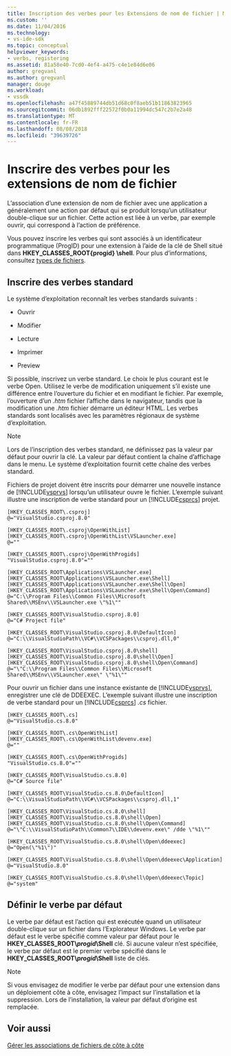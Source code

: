 ```yaml
---
title: Inscription des verbes pour les Extensions de nom de fichier | Microsoft Docs
ms.custom: ''
ms.date: 11/04/2016
ms.technology:
- vs-ide-sdk
ms.topic: conceptual
helpviewer_keywords:
- verbs, registering
ms.assetid: 81a58e40-7cd0-4ef4-a475-c4e1e84d6e06
author: gregvanl
ms.author: gregvanl
manager: douge
ms.workload:
- vssdk
ms.openlocfilehash: a47f45889744db51d68c0f8aeb51b11863823965
ms.sourcegitcommit: 06db1892fff22572f0b0a11994dc547c2b7e2a48
ms.translationtype: MT
ms.contentlocale: fr-FR
ms.lasthandoff: 08/08/2018
ms.locfileid: "39639726"
---
```

# <a name="register-verbs-for-file-name-extensions"></a>Inscrire des verbes pour les extensions de nom de fichier
L’association d’une extension de nom de fichier avec une application a généralement une action par défaut qui se produit lorsqu’un utilisateur double-clique sur un fichier. Cette action est liée à un verbe, par exemple ouvrir, qui correspond à l’action de préférence.  
  
 Vous pouvez inscrire les verbes qui sont associés à un identificateur programmatique (ProgID) pour une extension à l’aide de la clé de Shell situé dans **HKEY_CLASSES_ROOT\{progid} \shell**. Pour plus d’informations, consultez [types de fichiers](http://msdn.microsoft.com/library/windows/desktop/cc144148\(v=vs.85\).aspx).  
  
## <a name="register-standard-verbs"></a>Inscrire des verbes standard  
 Le système d’exploitation reconnaît les verbes standards suivants :  
  
-   Ouvrir  
  
-   Modifier  
  
-   Lecture  
  
-   Imprimer  
  
-   Preview  
  
 Si possible, inscrivez un verbe standard. Le choix le plus courant est le verbe Open. Utilisez le verbe de modification uniquement s’il existe une différence entre l’ouverture du fichier et en modifiant le fichier. Par exemple, l’ouverture d’un *.htm* fichier l’affiche dans le navigateur, tandis que la modification une *.htm* fichier démarre un éditeur HTML. Les verbes standards sont localisés avec les paramètres régionaux de système d’exploitation.  
  
> [!NOTE]
>  Lors de l’inscription des verbes standard, ne définissez pas la valeur par défaut pour ouvrir la clé. La valeur par défaut contient la chaîne d’affichage dans le menu. Le système d’exploitation fournit cette chaîne des verbes standard.  
  
 Fichiers de projet doivent être inscrits pour démarrer une nouvelle instance de [!INCLUDE[vsprvs](../code-quality/includes/vsprvs_md.md)] lorsqu’un utilisateur ouvre le fichier. L’exemple suivant illustre une inscription de verbe standard pour un [!INCLUDE[csprcs](../data-tools/includes/csprcs_md.md)] projet.  
  
```  
[HKEY_CLASSES_ROOT\.csproj]  
@="VisualStudio.csproj.8.0"  
  
[HKEY_CLASSES_ROOT\.csproj\OpenWithList]  
[HKEY_CLASSES_ROOT\.csproj\OpenWithList\VSLauncher.exe]  
@=""  
  
[HKEY_CLASSES_ROOT\.csproj\OpenWithProgids]  
"VisualStudio.csproj.8.0"=""  
  
[HKEY_CLASSES_ROOT\Applications\VSLauncher.exe]  
[HKEY_CLASSES_ROOT\Applications\VSLauncher.exe\Shell]  
[HKEY_CLASSES_ROOT\Applications\VSLauncher.exe\Shell\Open]  
[HKEY_CLASSES_ROOT\Applications\VSLauncher.exe\Shell\Open\Command]  
@="C:\\Program Files\\Common Files\\Microsoft Shared\\MSEnv\\VSLauncher.exe \"%1\""  
  
[HKEY_CLASSES_ROOT\VisualStudio.csproj.8.0]  
@="C# Project file"  
  
[HKEY_CLASSES_ROOT\VisualStudio.csproj.8.0\DefaultIcon]  
@="C:\\VisualStudioPath\\VC#\\VCSPackages\\csproj.dll,0"  
  
[HKEY_CLASSES_ROOT\VisualStudio.csproj.8.0\shell]  
[HKEY_CLASSES_ROOT\VisualStudio.csproj.8.0\shell\Open]  
[HKEY_CLASSES_ROOT\VisualStudio.csproj.8.0\shell\Open\Command]  
@="\"C:\\Program Files\\Common Files\\Microsoft Shared\\MSEnv\\VSLauncher.exe\" \"%1\""  
```  
  
 Pour ouvrir un fichier dans une instance existante de [!INCLUDE[vsprvs](../code-quality/includes/vsprvs_md.md)], enregistrer une clé de DDEEXEC. L’exemple suivant illustre une inscription de verbe standard pour un [!INCLUDE[csprcs](../data-tools/includes/csprcs_md.md)] *.cs* fichier.  
  
```  
[HKEY_CLASSES_ROOT\.cs]  
@="VisualStudio.cs.8.0"  
  
[HKEY_CLASSES_ROOT\.cs\OpenWithList]  
[HKEY_CLASSES_ROOT\.cs\OpenWithList\devenv.exe]  
@=""  
  
[HKEY_CLASSES_ROOT\.cs\OpenWithProgids]  
"VisualStudio.cs.8.0"=""  
  
[HKEY_CLASSES_ROOT\VisualStudio.cs.8.0]  
@="C# Source file"  
  
[HKEY_CLASSES_ROOT\VisualStudio.cs.8.0\DefaultIcon]  
@="C:\\VisualStudioPath\\VC#\\VCSPackages\\csproj.dll,1"  
  
[HKEY_CLASSES_ROOT\VisualStudio.cs.8.0\shell]  
[HKEY_CLASSES_ROOT\VisualStudio.cs.8.0\shell\Open]  
[HKEY_CLASSES_ROOT\VisualStudio.cs.8.0\shell\Open\Command]  
@="\"C:\\VisualStudioPath\\Common7\\IDE\\devenv.exe\" /dde \"%1\""  
  
[HKEY_CLASSES_ROOT\VisualStudio.cs.8.0\shell\Open\ddeexec]  
@="Open(\"%1\")"  
  
[HKEY_CLASSES_ROOT\VisualStudio.cs.8.0\shell\Open\ddeexec\Application]  
@="VisualStudio.8.0"  
  
[HKEY_CLASSES_ROOT\VisualStudio.cs.8.0\shell\Open\ddeexec\Topic]  
@="system"  
```  
  
## <a name="set-the-default-verb"></a>Définir le verbe par défaut  
 Le verbe par défaut est l’action qui est exécutée quand un utilisateur double-clique sur un fichier dans l’Explorateur Windows. Le verbe par défaut est le verbe spécifié comme valeur par défaut pour le **HKEY_CLASSES_ROOT\\*progid*\Shell** clé. Si aucune valeur n’est spécifiée, le verbe par défaut est le premier verbe spécifié dans le **HKEY_CLASSES_ROOT\\*progid*\Shell** liste de clés.  
  
> [!NOTE]
>  Si vous envisagez de modifier le verbe par défaut pour une extension dans un déploiement côte à côte, envisagez l’impact sur l’installation et la suppression. Lors de l’installation, la valeur par défaut d’origine est remplacée.  
  
## <a name="see-also"></a>Voir aussi  
 [Gérer les associations de fichiers de côte à côte](../extensibility/managing-side-by-side-file-associations.md)
